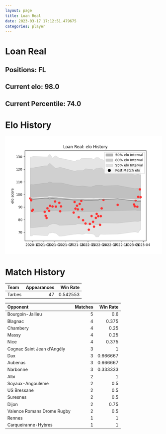 ```yaml
---  
layout: page  
title: Loan Real  
date: 2023-03-17 17:12:51.479675  
categories: player  
---
```

# Loan Real

## Positions: FL

## Current elo: 98.0

## Current Percentile: 74.0

# Elo History


![elo history](history_LoanReal.png)
# Match History


| Team   |   Appearances |   Win Rate |
|:-------|--------------:|-----------:|
| Tarbes |            47 |   0.542553 |

| Opponent                   |   Matches |   Win Rate |
|:---------------------------|----------:|-----------:|
| Bourgoin-Jallieu           |         5 |   0.6      |
| Blagnac                    |         4 |   0.375    |
| Chambery                   |         4 |   0.25     |
| Massy                      |         4 |   0.25     |
| Nice                       |         4 |   0.375    |
| Cognac Saint Jean d'Angély |         3 |   1        |
| Dax                        |         3 |   0.666667 |
| Aubenas                    |         3 |   0.666667 |
| Narbonne                   |         3 |   0.333333 |
| Albi                       |         2 |   1        |
| Soyaux-Angouleme           |         2 |   0.5      |
| US Bressane                |         2 |   0.5      |
| Suresnes                   |         2 |   0.5      |
| Dijon                      |         2 |   0.75     |
| Valence Romans Drome Rugby |         2 |   0.5      |
| Rennes                     |         1 |   1        |
| Carqueiranne-Hyères        |         1 |   1        |